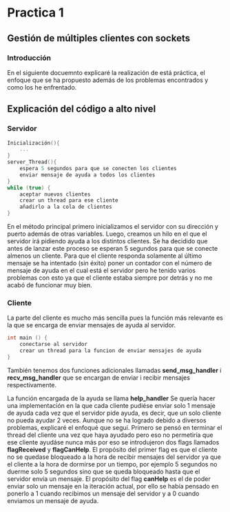 # Practica 1
## Gestión de múltiples clientes con sockets

### Introducción 
En el siguiente docuemnto explicaré la realización de está práctica, el enfoque que se ha propuesto además de los problemas encontrados y como los he enfrentado.

## Explicación del código a alto nivel
### Servidor
```c
Inicialización(){
    ...
}
server_Thread(){
    espera 5 segundos para que se conecten los clientes
    enviar mensaje de ayuda a todos los clientes
}
while (true) {
    aceptar nuevos clientes
    crear un thread para ese cliente
    añadirlo a la cola de clientes
}
```
En el método principal primero inicializamos el servidor con su dirección y puerto además de otras variables. Luego, creamos un hilo en el que el servidor irá pidiendo ayuda a los distintos clientes. Se ha decidido que antes de lanzar este proceso se esperan 5 segundos para que se conecte almenos un cliente. 
Para que el cliente responda solamente al último mensaje se ha intentado (sin éxito) poner un contador con el número de mensaje de ayuda en el cual está el servidor pero he tenido varios problemas con esto ya que el cliente estaba siempre por detrás y no me acabó de funcionar muy bien.



### Cliente
La parte del cliente es mucho más sencilla pues la función más relevante es la que se encarga de enviar mensajes de ayuda al servidor.

```c
int main () {
    conectarse al servidor
    crear un thread para la funcion de enviar mensajes de ayuda
}
```
También tenemos dos funciones adicionales llamadas **send_msg_handler** i **recv_msg_handler** que se encargan de enviar i recibir mensajes respectivamente.

La función encargada de la ayuda se llama **help_handler**
Se quería hacer una implementación en la que cada cliente pudiése enviar solo 1 mensaje de ayuda cada vez que el servidor pide ayuda, es decir, que un solo cliente no pueda ayudar 2 veces. Aunque no se ha logrado debido a diversos problemas, explicaré el enfoqué que seguí. Primero se pensó en terminar el thread del cliente una vez que haya ayudado pero eso no permetiría que ese cliente ayudáse nunca más por eso se introdujeron dos flags llamados **flagReceived** y **flagCanHelp**.
El propósito del primer flag es que el cliente no se quedase bloqueado a la hora de recibir mensajes del servidor ya que el cliente a la hora de dormirse por un tiempo, por ejemplo 5 segundos no duerme solo 5 segundos sino que se queda bloqueado hasta que el servidor envía un mensaje. El propósito del flag **canHelp** es el de poder enviar solo un mensaje en la iteración actual, por ello se había pensado en ponerlo a 1 cuando recibimos un mensaje del servidor y a 0 cuando enviamos un mensaje de ayuda.


